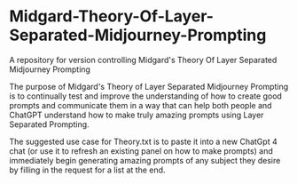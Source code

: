 # Midgard-Theory-Of-Layer-Separated-Midjourney-Prompting
A repository for version controlling Midgard's Theory Of Layer Separated Midjourney Prompting

The purpose of Midgard's Theory of Layer Separated Midjourney Prompting is to continually test and improve the understanding of how to create good prompts and communicate them in a way that can help both people and ChatGPT understand how to make truly amazing prompts using Layer Separated Prompting.

The suggested use case for Theory.txt is to paste it into a new ChatGpt 4 chat (or use it to refresh an existing panel on how to make prompts) and immediately begin generating amazing prompts of any subject they desire by filling in the request for a list at the end.

